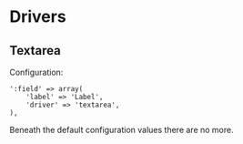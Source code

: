 # Drivers

## Textarea

Configuration:

	':field' => array(
		'label' => 'Label',
		'driver' => 'textarea',
	),
	
Beneath the default configuration values there are no more.
